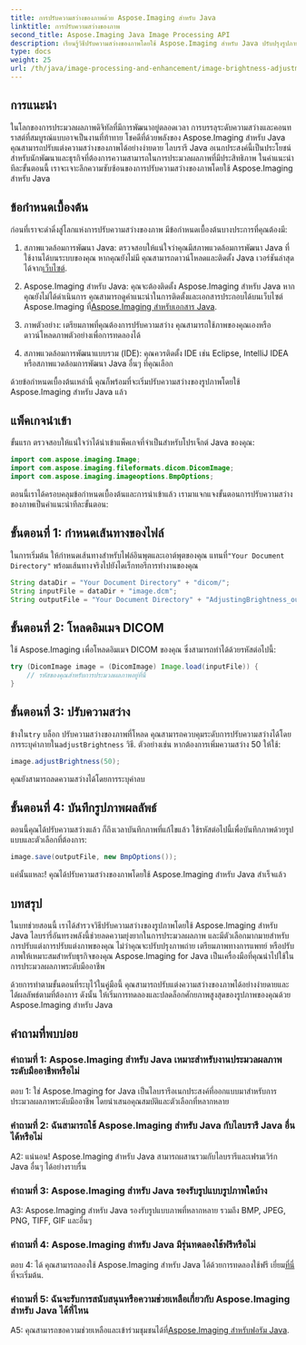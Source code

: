 ```yaml
---
title: การปรับความสว่างของภาพด้วย Aspose.Imaging สำหรับ Java
linktitle: การปรับความสว่างของภาพ
second_title: Aspose.Imaging Java Image Processing API
description: เรียนรู้วิธีปรับความสว่างของภาพโดยใช้ Aspose.Imaging สำหรับ Java ปรับปรุงรูปภาพของคุณอย่างง่ายดายด้วยคำแนะนำที่ครอบคลุมนี้
type: docs
weight: 25
url: /th/java/image-processing-and-enhancement/image-brightness-adjustment/
---
```

## การแนะนำ

ในโลกของการประมวลผลภาพดิจิทัลที่มีการพัฒนาอยู่ตลอดเวลา การบรรลุระดับความสว่างและคอนทราสต์ที่สมบูรณ์แบบอาจเป็นงานที่ท้าทาย โชคดีที่ด้วยพลังของ Aspose.Imaging สำหรับ Java คุณสามารถปรับแต่งความสว่างของภาพได้อย่างง่ายดาย ไลบรารี Java อเนกประสงค์นี้เป็นประโยชน์สำหรับนักพัฒนาและธุรกิจที่ต้องการความสามารถในการประมวลผลภาพที่มีประสิทธิภาพ ในคำแนะนำทีละขั้นตอนนี้ เราจะเจาะลึกความซับซ้อนของการปรับความสว่างของภาพโดยใช้ Aspose.Imaging สำหรับ Java

## ข้อกำหนดเบื้องต้น

ก่อนที่เราจะดำดิ่งสู่โลกแห่งการปรับความสว่างของภาพ มีข้อกำหนดเบื้องต้นบางประการที่คุณต้องมี:

1.  สภาพแวดล้อมการพัฒนา Java: ตรวจสอบให้แน่ใจว่าคุณมีสภาพแวดล้อมการพัฒนา Java ที่ใช้งานได้บนระบบของคุณ หากคุณยังไม่มี คุณสามารถดาวน์โหลดและติดตั้ง Java เวอร์ชันล่าสุดได้จาก[เว็บไซต์](https://www.oracle.com/java/technologies/javase-downloads).

2. Aspose.Imaging สำหรับ Java: คุณจะต้องติดตั้ง Aspose.Imaging สำหรับ Java หากคุณยังไม่ได้ดำเนินการ คุณสามารถดูคำแนะนำในการติดตั้งและเอกสารประกอบได้บนเว็บไซต์ Aspose.Imaging ที่[Aspose.Imaging สำหรับเอกสาร Java](https://reference.aspose.com/imaging/java/).

3. ภาพตัวอย่าง: เตรียมภาพที่คุณต้องการปรับความสว่าง คุณสามารถใช้ภาพของคุณเองหรือดาวน์โหลดภาพตัวอย่างเพื่อการทดลองได้

4. สภาพแวดล้อมการพัฒนาแบบรวม (IDE): คุณควรติดตั้ง IDE เช่น Eclipse, IntelliJ IDEA หรือสภาพแวดล้อมการพัฒนา Java อื่นๆ ที่คุณเลือก

ด้วยข้อกำหนดเบื้องต้นเหล่านี้ คุณก็พร้อมที่จะเริ่มปรับความสว่างของรูปภาพโดยใช้ Aspose.Imaging สำหรับ Java แล้ว

## แพ็คเกจนำเข้า

ขั้นแรก ตรวจสอบให้แน่ใจว่าได้นำเข้าแพ็คเกจที่จำเป็นสำหรับโปรเจ็กต์ Java ของคุณ:

```java
import com.aspose.imaging.Image;
import com.aspose.imaging.fileformats.dicom.DicomImage;
import com.aspose.imaging.imageoptions.BmpOptions;
```

ตอนนี้เราได้ครอบคลุมข้อกำหนดเบื้องต้นและการนำเข้าแล้ว เรามาแจกแจงขั้นตอนการปรับความสว่างของภาพเป็นคำแนะนำทีละขั้นตอน:

## ขั้นตอนที่ 1: กำหนดเส้นทางของไฟล์

ในการเริ่มต้น ให้กำหนดเส้นทางสำหรับไฟล์อินพุตและเอาต์พุตของคุณ แทนที่`"Your Document Directory"` พร้อมเส้นทางจริงไปยังไดเร็กทอรีการทำงานของคุณ

```java
String dataDir = "Your Document Directory" + "dicom/";
String inputFile = dataDir + "image.dcm";
String outputFile = "Your Document Directory" + "AdjustingBrightness_out.bmp";
```

## ขั้นตอนที่ 2: โหลดอิมเมจ DICOM

ใช้ Aspose.Imaging เพื่อโหลดอิมเมจ DICOM ของคุณ ซึ่งสามารถทำได้ด้วยรหัสต่อไปนี้:

```java
try (DicomImage image = (DicomImage) Image.load(inputFile)) {
    // รหัสของคุณสำหรับการประมวลผลภาพอยู่ที่นี่
}
```

## ขั้นตอนที่ 3: ปรับความสว่าง

 ข้างใน`try` บล็อก ปรับความสว่างของภาพที่โหลด คุณสามารถควบคุมระดับการปรับความสว่างได้โดยการระบุค่าภายใน`adjustBrightness` วิธี. ตัวอย่างเช่น หากต้องการเพิ่มความสว่าง 50 ให้ใช้:

```java
image.adjustBrightness(50);
```

คุณยังสามารถลดความสว่างได้โดยการระบุค่าลบ

## ขั้นตอนที่ 4: บันทึกรูปภาพผลลัพธ์

ตอนนี้คุณได้ปรับความสว่างแล้ว ก็ถึงเวลาบันทึกภาพที่แก้ไขแล้ว ใช้รหัสต่อไปนี้เพื่อบันทึกภาพด้วยรูปแบบและตัวเลือกที่ต้องการ:

```java
image.save(outputFile, new BmpOptions());
```

แค่นั้นแหละ! คุณได้ปรับความสว่างของภาพโดยใช้ Aspose.Imaging สำหรับ Java สำเร็จแล้ว

## บทสรุป

ในบทช่วยสอนนี้ เราได้สำรวจวิธีปรับความสว่างของรูปภาพโดยใช้ Aspose.Imaging สำหรับ Java ไลบรารี่อันทรงพลังนี้ช่วยลดความยุ่งยากในการประมวลผลภาพ และมีตัวเลือกมากมายสำหรับการปรับแต่งการปรับแต่งภาพของคุณ ไม่ว่าคุณจะปรับปรุงภาพถ่าย เตรียมภาพทางการแพทย์ หรือปรับภาพให้เหมาะสมสำหรับธุรกิจของคุณ Aspose.Imaging for Java เป็นเครื่องมือที่คุณนำไปใช้ในการประมวลผลภาพระดับมืออาชีพ

ด้วยการทำตามขั้นตอนที่ระบุไว้ในคู่มือนี้ คุณสามารถปรับแต่งความสว่างของภาพได้อย่างง่ายดายและได้ผลลัพธ์ตามที่ต้องการ ดังนั้น ให้เริ่มการทดลองและปลดล็อกศักยภาพสูงสุดของรูปภาพของคุณด้วย Aspose.Imaging สำหรับ Java

## คำถามที่พบบ่อย

### คำถามที่ 1: Aspose.Imaging สำหรับ Java เหมาะสำหรับงานประมวลผลภาพระดับมืออาชีพหรือไม่

ตอบ 1: ใช่ Aspose.Imaging for Java เป็นไลบรารีอเนกประสงค์ที่ออกแบบมาสำหรับการประมวลผลภาพระดับมืออาชีพ โดยนำเสนอคุณสมบัติและตัวเลือกที่หลากหลาย

### คำถามที่ 2: ฉันสามารถใช้ Aspose.Imaging สำหรับ Java กับไลบรารี Java อื่นได้หรือไม่

A2: แน่นอน! Aspose.Imaging สำหรับ Java สามารถผสานรวมกับไลบรารีและเฟรมเวิร์ก Java อื่นๆ ได้อย่างราบรื่น

### คำถามที่ 3: Aspose.Imaging สำหรับ Java รองรับรูปแบบรูปภาพใดบ้าง

A3: Aspose.Imaging สำหรับ Java รองรับรูปแบบภาพที่หลากหลาย รวมถึง BMP, JPEG, PNG, TIFF, GIF และอื่นๆ

### คำถามที่ 4: Aspose.Imaging สำหรับ Java มีรุ่นทดลองใช้ฟรีหรือไม่

 ตอบ 4: ได้ คุณสามารถลองใช้ Aspose.Imaging สำหรับ Java ได้ด้วยการทดลองใช้ฟรี เยี่ยม[ที่นี่](https://releases.aspose.com/) ที่จะเริ่มต้น.

### คำถามที่ 5: ฉันจะรับการสนับสนุนหรือความช่วยเหลือเกี่ยวกับ Aspose.Imaging สำหรับ Java ได้ที่ไหน

 A5: คุณสามารถขอความช่วยเหลือและเข้าร่วมชุมชนได้ที่[Aspose.Imaging สำหรับฟอรัม Java](https://forum.aspose.com/).